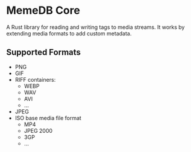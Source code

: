 # MemeDB Core

A Rust library for reading and writing tags to media streams. It works by
extending media formats to add custom metadata.

## Supported Formats

- PNG
- GIF
- RIFF containers:
  - WEBP
  - WAV
  - AVI
  - ...
- JPEG
- ISO base media file format
  - MP4
  - JPEG 2000
  - 3GP
  - ...
